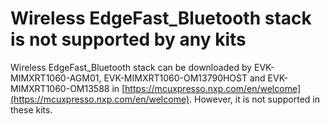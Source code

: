 # Wireless EdgeFast_Bluetooth stack is not supported by any kits

Wireless EdgeFast_Bluetooth stack can be downloaded by EVK-MIMXRT1060-AGM01, EVK-MIMXRT1060-OM13790HOST and EVK-MIMXRT1060-OM13588 in [https://mcuxpresso.nxp.com/en/welcome](https://mcuxpresso.nxp.com/en/welcome). However, it is not supported in these kits.